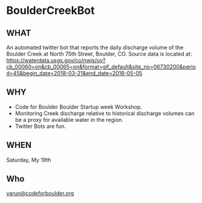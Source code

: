 # BoulderCreekBot

## WHAT
An automated twitter bot that reports the daily discharge volume of the Boulder Creek at North 75th Street, Boulder, CO. Source data is located at: https://waterdata.usgs.gov/co/nwis/uv?cb_00060=on&cb_00065=on&format=gif_default&site_no=06730200&period=45&begin_date=2018-03-21&end_date=2018-05-05

## WHY
- Code for Boulder Boulder Startup week Workshop.
- Monitoring Creek discharge relative to historical discharge volumes can be a proxy for available water in the region.
- Twitter Bots are fun.

## WHEN 
Saturday, My 19th

## Who
varun@codeforboulder.org
